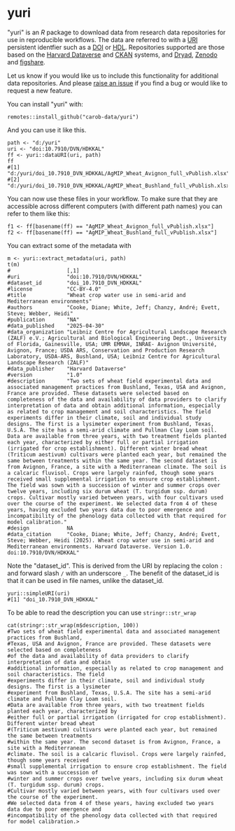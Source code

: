 # yuri

"yuri" is an *R* package to download data from research data repositories for use in reproducible workflows. The data are referred to with a [URI](https://en.wikipedia.org/wiki/Uniform_Resource_Identifier) persistent identfier such as a [DOI](https://en.wikipedia.org/wiki/Digital_object_identifier) or [HDL](https://en.wikipedia.org/wiki/Handle_System). Repositories supported are those based on the [Harvard Dataverse](https://dataverse.org/) and [CKAN](https://ckan.org/) systems, and [Dryad](https://datadryad.org/), [Zenodo](https://zenodo.org/) and [figshare](https://figshare.com/). 

Let us know if you would like us to include this functionality for additional data repositories. And please [raise an issue](https://github.com/carob-data/yuri/issues) if you find a bug or would like to request a new feature.

You can install "yuri" with: 

```
remotes::install_github("carob-data/yuri")
```

And you can use it like this. 

```{r}
path <- "d:/yuri"
uri <- "doi:10.7910/DVN/HDKKAL"
ff <- yuri::dataURI(uri, path)
ff
#[1] "d:/yuri/doi_10.7910_DVN_HDKKAL/AgMIP_Wheat_Avignon_full_vPublish.xlsx" 
#[2] "d:/yuri/doi_10.7910_DVN_HDKKAL/AgMIP_Wheat_Bushland_full_vPublish.xlsx"
```

You can now use these files in your workflow. To make sure that they are accessible across different computers (with different path names) you can refer to them like this:
 

```
f1 <- ff[basename(ff) == "AgMIP_Wheat_Avignon_full_vPublish.xlsx"]
f2 <- ff[basename(ff) == "AgMIP_Wheat_Bushland_full_vPublish.xlsx"]
```

You can extract some of the metadata with 

```
m <- yuri::extract_metadata(uri, path)
t(m)
#                  [,1]
#uri               "doi:10.7910/DVN/HDKKAL"
#dataset_id        "doi_10.7910_DVN_HDKKAL"
#license           "CC-BY-4.0"
#title             "Wheat crop water use in semi-arid and Mediterranean environments"
#authors           "Cooke, Diane; White, Jeff; Chanzy, André; Evett, Steve; Webber, Heidi"
#publication       "NA"
#data_published    "2025-04-30"
#data_organization "Leibniz Centre for Agricultural Landscape Research (ZALF) e.V.; Agricultural and Biological Engineering Dept., University of Florida, Gainesville, USA; UMR EMMAH, INRAE- Avignon Université, Avignon, France; USDA ARS, Conservation and Production Research Laboratory, USDA-ARS, Bushland, USA; Leibniz Centre for Agricultural Landscape Research (ZALF)"
#data_publisher    "Harvard Dataverse"
#version           "1.0"
#description       "Two sets of wheat field experimental data and associated management practices from Bushland, Texas, USA and Avignon, France are provided. These datasets were selected based on completeness of the data and availability of data providers to clarify interpretation of data and obtain additional information, especially as related to crop management and soil characteristics. The field experiments differ in their climate, soil and individual study designs. The first is a lysimeter experiment from Bushland, Texas, U.S.A. The site has a semi-arid climate and Pullman Clay Loam soil. Data are available from three years, with two treatment fields planted each year, characterized by either full or partial irrigation (irrigated for crop establishment). Different winter bread wheat (Triticum aestivum) cultivars were planted each year, but remained the same between treatments within the same year. The second dataset is from Avignon, France, a site with a Mediterranean climate. The soil is a calcaric fluvisol. Crops were largely rainfed, though some years received small supplemental irrigation to ensure crop establishment. The field was sown with a succession of winter and summer crops over twelve years, including six durum wheat (T. turgidum ssp. durum) crops. Cultivar mostly varied between years, with four cultivars used over the course of the experiment. We selected data from 4 of these years, having excluded two years data due to poor emergence and incompatibility of the phenology data collected with that required for model calibration."
#design            NA                
#data_citation     "Cooke, Diane; White, Jeff; Chanzy, André; Evett, Steve; Webber, Heidi (2025). Wheat crop water use in semi-arid and Mediterranean environments. Harvard Dataverse. Version 1.0. doi:10.7910/DVN/HDKKAL"       
```

Note the "dataset_id". This is derived from the URI by replacing the colon `:` and forward slash `/` with an underscore `_`. The benefit of the dataset_id is that it can be used in file names, unlike the dataset_id. 

```{r}
yuri::simpleURI(uri)
#[1] "doi_10.7910_DVN_HDKKAL"
``` 

To be able to read the description you can use `stringr::str_wrap`

```
cat(stringr::str_wrap(m$description, 100))
#Two sets of wheat field experimental data and associated management practices from Bushland,
#Texas, USA and Avignon, France are provided. These datasets were selected based on completeness
#of the data and availability of data providers to clarify interpretation of data and obtain
#additional information, especially as related to crop management and soil characteristics. The field
#experiments differ in their climate, soil and individual study designs. The first is a lysimeter
#experiment from Bushland, Texas, U.S.A. The site has a semi-arid climate and Pullman Clay Loam soil.
#Data are available from three years, with two treatment fields planted each year, characterized by
#either full or partial irrigation (irrigated for crop establishment). Different winter bread wheat
#(Triticum aestivum) cultivars were planted each year, but remained the same between treatments
#within the same year. The second dataset is from Avignon, France, a site with a Mediterranean
#climate. The soil is a calcaric fluvisol. Crops were largely rainfed, though some years received
#small supplemental irrigation to ensure crop establishment. The field was sown with a succession of
#winter and summer crops over twelve years, including six durum wheat (T. turgidum ssp. durum) crops.
#Cultivar mostly varied between years, with four cultivars used over the course of the experiment.
#We selected data from 4 of these years, having excluded two years data due to poor emergence and
#incompatibility of the phenology data collected with that required for model calibration.> 
```
 
